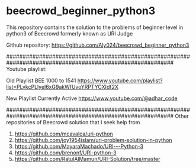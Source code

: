 # beecrowd_beginner_python3
This repository contains the solution to the problems of beginner level in python3 of Beecrowd formerly known as URI Judge

Github repository: https://github.com/Aly024/beecrowd_beginner_python3 

###########################################################################################################
Youtube playlist: 

Old Playlist 
BEE 1000 to 1541
https://www.youtube.com/playlist?list=PLvkcPLlyel6xG9akWfUvoYRPTYCXIdf2X

New Playlist
Currently Active
https://www.youtube.com/@adhar_code

########################################################################################################### 
Other repositories of Beecrowd solution that I seek help from
1. https://github.com/mcavalca/uri-python
2. https://github.com/joy1954islam/uri-problem-solution-in-python
3. https://github.com/MayaraMachado/URI---Python-3
4. https://github.com/brenonf/URI-python-3
5. https://github.com/RatulAlMamun/URI-Solution/tree/master 
